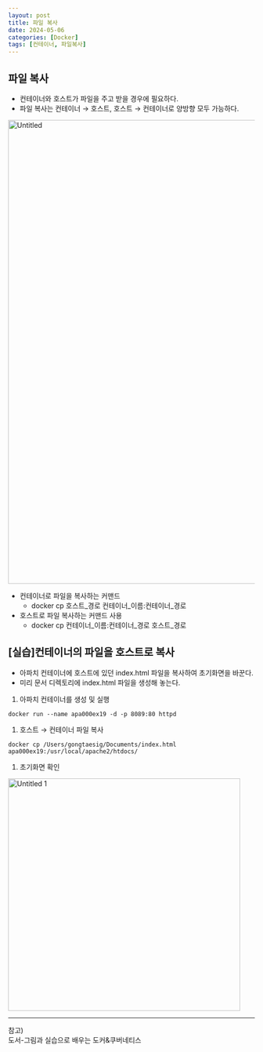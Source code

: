 ```yaml
---
layout: post
title: 파일 복사
date: 2024-05-06
categories: [Docker]
tags: [컨테이너, 파일복사]
---
```

## 파일 복사

- 컨테이너와 호스트가 파일을 주고 받을 경우에 필요하다.
- 파일 복사는 컨테이너 → 호스트, 호스트 → 컨테이너로 양방향 모두 가능하다.

<img width="946" alt="Untitled" src="https://github.com/xotlr333/xotlr333.github.io/assets/81614820/36b040a7-e1d9-485b-aead-4a21eaa90e0d">

- 컨테이너로 파일을 복사하는 커맨드
    - docker cp 호스트_경로 컨테이너_이름:컨테이너_경로
- 호스트로 파일 복사하는 커맨드 사용
    - docker cp 컨테이너_이름:컨테이너_경로 호스트_경로

## [실습]컨테이너의 파일을 호스트로 복사

- 아파치 컨테이너에 호스트에 있던 index.html 파일을 복사하여 초기화면을 바꾼다.
- 미리 문서 디렉토리에 index.html 파일을 생성해 놓는다.

1. 아파치 컨테이너를 생성 및 실행

```docker
docker run --name apa000ex19 -d -p 8089:80 httpd
```

1. 호스트 → 컨테이너 파일 복사

```docker
docker cp /Users/gongtaesig/Documents/index.html apa000ex19:/usr/local/apache2/htdocs/
```

1. 초기화면 확인

<img width="474" alt="Untitled 1" src="https://github.com/xotlr333/xotlr333.github.io/assets/81614820/2b309ebd-38eb-4921-b0b2-94068322e5e8">

---
참고)  
도서-그림과 실습으로 배우는 도커&쿠버네티스